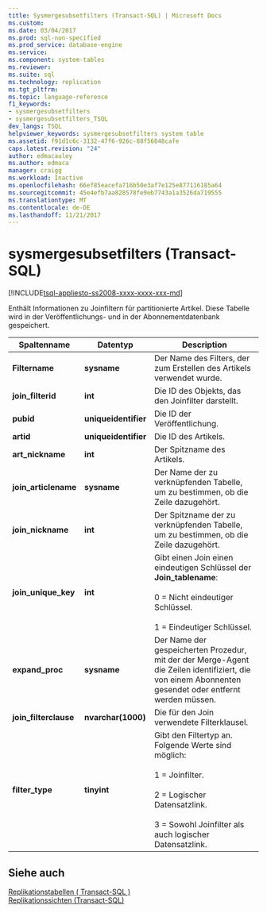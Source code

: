 ```yaml
---
title: Sysmergesubsetfilters (Transact-SQL) | Microsoft Docs
ms.custom: 
ms.date: 03/04/2017
ms.prod: sql-non-specified
ms.prod_service: database-engine
ms.service: 
ms.component: system-tables
ms.reviewer: 
ms.suite: sql
ms.technology: replication
ms.tgt_pltfrm: 
ms.topic: language-reference
f1_keywords:
- sysmergesubsetfilters
- sysmergesubsetfilters_TSQL
dev_langs: TSQL
helpviewer_keywords: sysmergesubsetfilters system table
ms.assetid: f91d1c6c-3132-47f6-926c-88f56848cafe
caps.latest.revision: "24"
author: edmacauley
ms.author: edmaca
manager: craigg
ms.workload: Inactive
ms.openlocfilehash: 66ef85eacefa716b50e3af7e125e877116185a64
ms.sourcegitcommit: 45e4efb7aa828578fe9eb7743a1a3526da719555
ms.translationtype: MT
ms.contentlocale: de-DE
ms.lasthandoff: 11/21/2017
---
```

# <a name="sysmergesubsetfilters-transact-sql"></a>sysmergesubsetfilters (Transact-SQL)
[!INCLUDE[tsql-appliesto-ss2008-xxxx-xxxx-xxx-md](../../includes/tsql-appliesto-ss2008-xxxx-xxxx-xxx-md.md)]

  Enthält Informationen zu Joinfiltern für partitionierte Artikel. Diese Tabelle wird in der Veröffentlichungs- und in der Abonnementdatenbank gespeichert.  
  
|Spaltenname|Datentyp|Description|  
|-----------------|---------------|-----------------|  
|**Filtername**|**sysname**|Der Name des Filters, der zum Erstellen des Artikels verwendet wurde.|  
|**join_filterid**|**int**|Die ID des Objekts, das den Joinfilter darstellt.|  
|**pubid**|**uniqueidentifier**|Die ID der Veröffentlichung.|  
|**artid**|**uniqueidentifier**|Die ID des Artikels.|  
|**art_nickname**|**int**|Der Spitzname des Artikels.|  
|**join_articlename**|**sysname**|Der Name der zu verknüpfenden Tabelle, um zu bestimmen, ob die Zeile dazugehört.|  
|**join_nickname**|**int**|Der Spitzname der zu verknüpfenden Tabelle, um zu bestimmen, ob die Zeile dazugehört.|  
|**join_unique_key**|**int**|Gibt einen Join einen eindeutigen Schlüssel der **Join_tablename**:<br /><br /> 0 = Nicht eindeutiger Schlüssel.<br /><br /> 1 = Eindeutiger Schlüssel.|  
|**expand_proc**|**sysname**|Der Name der gespeicherten Prozedur, mit der der Merge-Agent die Zeilen identifiziert, die von einem Abonnenten gesendet oder entfernt werden müssen.|  
|**join_filterclause**|**nvarchar(1000)**|Die für den Join verwendete Filterklausel.|  
|**filter_type**|**tinyint**|Gibt den Filtertyp an. Folgende Werte sind möglich:<br /><br /> 1 = Joinfilter.<br /><br /> 2 = Logischer Datensatzlink.<br /><br /> 3 = Sowohl Joinfilter als auch logischer Datensatzlink.|  
  
## <a name="see-also"></a>Siehe auch  
 [Replikationstabellen &#40; Transact-SQL &#41;](../../relational-databases/system-tables/replication-tables-transact-sql.md)   
 [Replikationssichten &#40;Transact-SQL&#41;](../../relational-databases/system-views/replication-views-transact-sql.md)  
  
  
